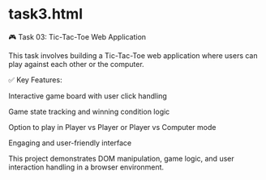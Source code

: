 # task3.html
🎮 Task 03: Tic-Tac-Toe Web Application

This task involves building a Tic-Tac-Toe web application where users can play against each other or the computer.

✅ Key Features:

Interactive game board with user click handling

Game state tracking and winning condition logic

Option to play in Player vs Player or Player vs Computer mode

Engaging and user-friendly interface

This project demonstrates DOM manipulation, game logic, and user interaction handling in a browser environment.
